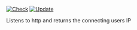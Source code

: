 [![Check](https://github.com/etu/ip.failar.nu/actions/workflows/check.yml/badge.svg)](https://github.com/etu/ip.failar.nu/actions/workflows/check.yml)
[![Update](https://github.com/etu/ip.failar.nu/actions/workflows/update.yml/badge.svg)](https://github.com/etu/ip.failar.nu/actions/workflows/update.yml)

Listens to http and returns the connecting users IP
